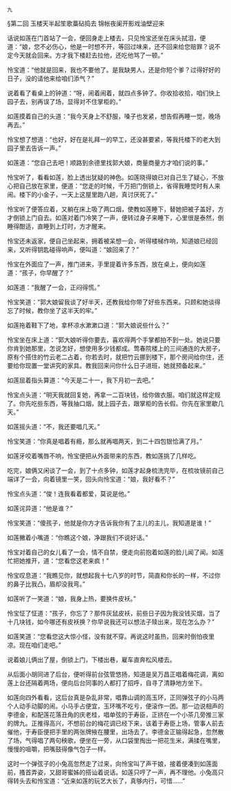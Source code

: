     九 

   §第二回 玉楼天半起笙歌藁砧捣去 锦帐夜阑开影戏油壁迎来

   话说如莲在门首站了一会，便回身走上楼去，只见怜宝还坐在床头拭泪，便道：“娘，您不必伤心，他是一时想不开，等回过味来，还不回来给您赔罪？说不定今天就会回来。方才我下楼赶去拉他，还吃他骂了一顿。”

   怜宝道：“他就是回来，我也不要他了。是我缺男人，还是你短个爹？过得好好的日子，没的请他来给咱们添气？”

   说着看了看桌上的钟道：“呀，闹着闹着，就四点多钟了。你收拾收拾，咱们快上园子去，别再误了场，显得对不住掌柜的。”

   如莲摸着自己的头道：“我今天身上不舒服，嗓子也发紧，想告假再睡一觉，晚场再去。”

   怜宝想了想道：“也好，好在是礼拜一的早工，还没甚要紧，等我托楼下的老大到园子里去告诉一声。”

   如莲道：“您自己去吧！顺路到余德里找郭大娘，商量商量方才咱们说的事。”

   怜宝听了，看看如莲，脸上透出犹疑的神色。如莲晓得娘已对自己生了疑心，不放心把自己放在家里，便道：“您走的时候，千万把门倒锁上，省得我睡觉时有人来闹。楼下的小金子，一天上这屋里跑八趟，真讨厌死了。”

   怜宝听了便答应着，又躺在床上吸了两口烟，使教如莲睡下，替她把被子盖好，方才倒锁上门自去。如莲对着门冷笑了一声，便转过身子来睡下，心里很是泰然，倒睡得酣适，直睡到上灯时，方才醒来。

   怜宝还未返家，便自己坐起来，拥着被呆想一会，听得楼梯作响，知道娘已经回来，又听得钥匙碰得响声，便叫道：“娘回来了？”

   怜宝在外面应了一声，推门进来，手里提着许多东西，放在桌上，便向如莲道：“孩子，你早醒了？”

   如莲道：“我醒了一会，正闷得慌。”

   怜宝笑道：“郭大娘留我谈了好半天，还教我给你带了好些东西来。只顾和她谈得忘了时候，教你坐了这半天的牢。”

   如莲拖着鞋下了地，拿杯凉水漱漱口道：“郭大娘说些什么？”

   怜宝坐在床上道：“郭大娘听得你要去，喜欢得两个手掌都拍不到一处。她说只要你肯到她那里，怎说怎好，想使用多少钱都成。莺春院楼上的三间通连的大房子，原有个搭住的竹云老二占着，你若去时，就把竹云挪到楼下，那个房间给你住，还要给你现置一堂讲究的家具。教我回来问你什么日子进班，她就预备起来。”

   如莲屈着指头算道：“今天是二十一，我下月初一去吧。”

   怜宝点头道：“明天我就回复她，再拿一二百块钱，给你做衣服。咱们就这样定规了。你先吃些东西，等我抽口烟，就上园子去，跟掌柜的告长假。你先在家里歇几天。”

   如莲摇头道：“不，我还要唱几天。”

   怜宝笑道：“你真是唱着有瘾，那么就再唱两天，到二十四包银恰满了月。”

   如莲牙咬着嘴唇不响，怜宝便把从外面带来的东西，教如莲挑了几样吃。

   吃完，娘俩又闲谈了一会，到了十点多钟，如莲才起身梳洗完毕，在梳妆镜前自己端详了一会，向着镜里一笑，回头向怜宝道：“娘，我好看不？”

   怜宝点头道：“俊！连我看着都爱，莫说是他。”

   如莲诧异道：“他是谁？”

   怜宝笑道：“傻孩子，他就是你方才告诉我你有了主儿的主儿，我知道是谁！”

   如莲撇着小嘴道：“你瞧这个娘，净跟我们不说好话。”

   怜宝对着自己的女儿看了一会，情不自禁，便走向前抱着如莲的脸儿闻了闻。如莲忙把她推开，道：“您看您这老来疯！”

   怜宝叹息道：“我瞧见你，就想起我十七八岁的时节，简直和你长的一样，不过你的鼻子比我凸，眉却没我弯。”

   如莲听了一笑道：“娘，我身上热，要换件皮袄。”

   怜宝怔了怔道：“孩子，你忘了？那件灰鼠皮袄，前些日子因为我没钱买烟，当了十几块钱，如今哪还有皮袄换？你早说我还可以想法子赎出来，现在怎么办？”

   如莲笑道：“您看您这大惊小怪，没有就不穿。再说这时虽热，回来时倒怕夜里凉。现在咱们走吧。”

   说着娘儿俩出了屋，倒锁上门，下楼出巷，雇车直奔松风楼去。

   从后面小胡同进了后台，便听得前台弦管悠扬，知道是吴万昌正唱着梅花调，离如莲上台还隔着两场，便向后台同事的人都打了招呼，自寻了清静地方坐下。

   如莲向四外看看，这后台真是杂乱非常，唱靠山调的高玉环，正同弹弦子的小马两个人动手动脚的闹。小马手占便宜，玉环嘴不吃亏，便滚作一团。那一边说相声的李德金，和配莲花落丑角的庆老桂，唱单弦的于寿臣，正挤在一个小茶几旁推三家的牌九。正推得高兴，不想前台的梅花调已经下来，该着于寿臣上场，管事人前去催他，于寿臣便把手里的两张牌掖在腰里，出场去了。李德金正输得起急，忽然散了场，气得唱了两句秧歌，便坐在一旁，从口袋里掏出一把花生米，满揉在嘴里，慢慢的咀嚼，把嘴鼓得像气包子一样。

   这时一个弹弦子的小兔高忽然走了过来，向怜宝叫了声干娘，接着便凑到如莲面前，搔首弄姿，又甜哥蜜姊的搭讪着说话。如莲只哼了一声，再不理他。小兔高只得转头去和怜宝道：“近来如莲的玩艺大长了，真够内行，可惜……”

